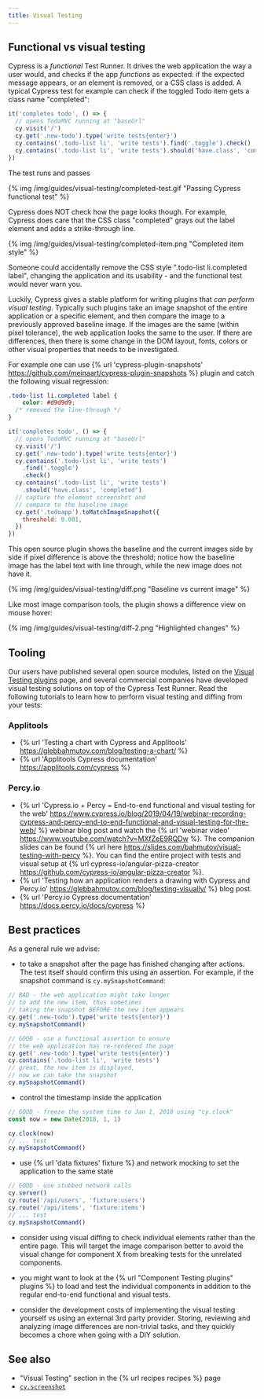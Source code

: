```yaml
---
title: Visual Testing
---
```


## Functional vs visual testing

Cypress is a _functional_ Test Runner. It drives the web application the way a user would, and checks if the app _functions_ as expected: if the expected message appears, or an element is removed, or a CSS class is added. A typical Cypress test for example can check if the toggled Todo item gets a class name "completed":

```js
it('completes todo', () => {
  // opens TodoMVC running at "baseUrl"
  cy.visit('/')
  cy.get('.new-todo').type('write tests{enter}')
  cy.contains('.todo-list li', 'write tests').find('.toggle').check()
  cy.contains('.todo-list li', 'write tests').should('have.class', 'completed')
})
```

The test runs and passes

{% img /img/guides/visual-testing/completed-test.gif "Passing Cypress functional test" %}

Cypress does NOT check how the page looks though. For example, Cypress does care that the CSS class "completed" grays out the label element and adds a strike-through line.

{% img /img/guides/visual-testing/completed-item.png "Completed item style" %}

Someone could accidentally remove the CSS style ".todo-list li.completed label", changing the application and its usability - and the functional test would never warn you.

Luckily, Cypress gives a stable platform for writing plugins that _can perform visual testing_. Typically such plugins take an image snapshot of the entire application or a specific element, and then compare the image to a previously approved baseline image. If the images are the same (within pixel tolerance), the web application looks the same to the user. If there are differences, then there is some change in the DOM layout, fonts, colors or other visual properties that needs to be investigated.

For example one can use {% url 'cypress-plugin-snapshots' https://github.com/meinaart/cypress-plugin-snapshots %} plugin and catch the following visual regression:

```css
.todo-list li.completed label {
	color: #d9d9d9;
  /* removed the line-through */
}
```

```js
it('completes todo', () => {
  // opens TodoMVC running at "baseUrl"
  cy.visit('/')
  cy.get('.new-todo').type('write tests{enter}')
  cy.contains('.todo-list li', 'write tests')
    .find('.toggle')
    .check()
  cy.contains('.todo-list li', 'write tests')
    .should('have.class', 'completed')
  // capture the element screenshot and
  // compare to the baseline image
  cy.get('.todoapp').toMatchImageSnapshot({
    threshold: 0.001,
  })
})
```

This open source plugin shows the baseline and the current images side by side if pixel difference is above the threshold; notice how the baseline image has the label text with line through, while the new image does not have it.

{% img /img/guides/visual-testing/diff.png "Baseline vs current image" %}

Like most image comparison tools, the plugin shows a difference view on mouse hover:

{% img /img/guides/visual-testing/diff-2.png "Highlighted changes" %}

## Tooling

Our users have published several open source modules, listed on the [Visual Testing plugins](https://on.cypress.io/plugins#visual-testing) page, and several commercial companies have developed visual testing solutions on top of the Cypress Test Runner. Read the following tutorials to learn how to perform visual testing and diffing from your tests:

### Applitools

- {% url 'Testing a chart with Cypress and Applitools' https://glebbahmutov.com/blog/testing-a-chart/ %}
- {% url 'Applitools Cypress documentation' https://applitools.com/cypress %}

### Percy.io

- {% url 'Cypress.io + Percy = End-to-end functional and visual testing for the web' https://www.cypress.io/blog/2019/04/19/webinar-recording-cypress-and-percy-end-to-end-functional-and-visual-testing-for-the-web/ %} webinar blog post and watch the {% url 'webinar video' https://www.youtube.com/watch?v=MXfZeE9RQDw %}. The companion slides can be found {% url here https://slides.com/bahmutov/visual-testing-with-percy %}. You can find the entire project with tests and visual setup at {% url cypress-io/angular-pizza-creator https://github.com/cypress-io/angular-pizza-creator %}.
- {% url 'Testing how an application renders a drawing with Cypress and Percy.io' https://glebbahmutov.com/blog/testing-visually/ %} blog post.
- {% url 'Percy.io Cypress documentation' https://docs.percy.io/docs/cypress %}

## Best practices

As a general rule we advise:

- to take a snapshot after the page has finished changing after actions. The test itself should confirm this using an assertion. For example, if the snapshot command is `cy.mySnapshotCommand`:

```js
// BAD - the web application might take longer
// to add the new item, thus sometimes
// taking the snapshot BEFORE the new item appears
cy.get('.new-todo').type('write tests{enter}')
cy.mySnapshotCommand()

// GOOD - use a functional assertion to ensure
// the web application has re-rendered the page
cy.get('.new-todo').type('write tests{enter}')
cy.contains('.todo-list li', 'write tests')
// great, the new item is displayed,
// now we can take the snapshot
cy.mySnapshotCommand()
```

- control the timestamp inside the application

```js
// GOOD - freeze the system time to Jan 1, 2018 using "cy.clock"
const now = new Date(2018, 1, 1)

cy.clock(now)
// ... test
cy.mySnapshotCommand()
```

- use {% url 'data fixtures' fixture %} and network mocking to set the application to the same state

```js
// GOOD - use stubbed network calls
cy.server()
cy.route('/api/users', 'fixture:users')
cy.route('/api/items', 'fixture:items')
// ... test
cy.mySnapshotCommand()
```

- consider using visual diffing to check individual elements rather than the entire page. This will target the image comparison better to avoid the visual change for component X from breaking tests for the unrelated components.

- you might want to look at the {% url "Component Testing plugins" plugins %} to load and test the individual components in addition to the regular end-to-end functional and visual tests.

- consider the development costs of implementing the visual testing yourself vs using an external 3rd party provider. Storing, reviewing and analyzing image differences are non-trivial tasks, and they quickly becomes a chore when going with a DIY solution.

## See also

- "Visual Testing" section in the {% url recipes recipes %} page
- [`cy.screenshot`](https://on.cypress.io/screenshot)
